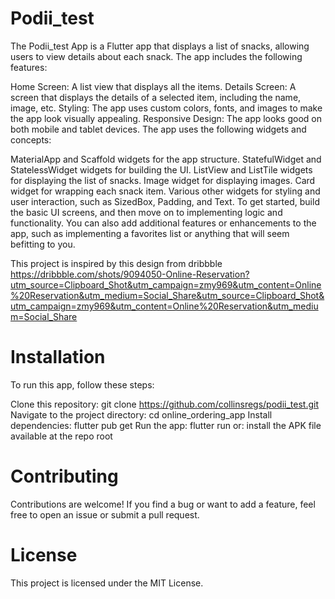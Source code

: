 # Podii_test
The Podii_test App is a Flutter app that displays a list of snacks, allowing users to view details about each snack. The app includes the following features:

Home Screen: A list view that displays all the items.
Details Screen: A screen that displays the details of a selected item, including the name, image, etc.
Styling: The app uses custom colors, fonts, and images to make the app look visually appealing.
Responsive Design: The app looks good on both mobile and tablet devices.
The app uses the following widgets and concepts:

MaterialApp and Scaffold widgets for the app structure.
StatefulWidget and StatelessWidget widgets for building the UI.
ListView and ListTile widgets for displaying the list of snacks.
Image widget for displaying images.
Card widget for wrapping each snack item.
Various other widgets for styling and user interaction, such as SizedBox, Padding, and Text.
To get started, build the basic UI screens, and then move on to implementing logic and functionality. You can also add additional features or enhancements to the app, such as implementing a favorites list or anything that will seem befitting to you.

This project is inspired by this design from dribbble https://dribbble.com/shots/9094050-Online-Reservation?utm_source=Clipboard_Shot&utm_campaign=zmy969&utm_content=Online%20Reservation&utm_medium=Social_Share&utm_source=Clipboard_Shot&utm_campaign=zmy969&utm_content=Online%20Reservation&utm_medium=Social_Share

# Installation
To run this app, follow these steps:

Clone this repository: git clone https://github.com/collinsregs/podii_test.git
Navigate to the project directory: cd online_ordering_app
Install dependencies: flutter pub get
Run the app: flutter run
or:
install the APK file available at the repo root

# Contributing
Contributions are welcome! If you find a bug or want to add a feature, feel free to open an issue or submit a pull request.

# License
This project is licensed under the MIT License.
